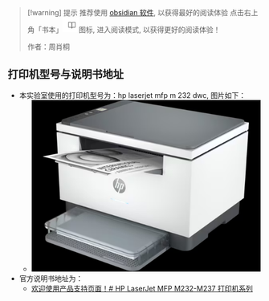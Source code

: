 
>[!warning] 提示
>推荐使用 [obsidian 软件](https://obsidian.md/), 以获得最好的阅读体验
>点击右上角「书本」![](https://raw.githubusercontent.com/Nekasu/Blog_pics/main/20240910163022.png)图标, 进入阅读模式, 以获得更好的阅读体验！
>
>作者：周肖桐


## 打印机型号与说明书地址

- 本实验室使用的打印机型号为：hp laserjet mfp m 232 dwc, 图片如下：
	- ![|318](https://raw.githubusercontent.com/Nekasu/Blog_pics/main/20241008102017.png)
- 官方说明书地址为：
	- [欢迎使用产品支持页面！# HP LaserJet MFP M232-M237 打印机系列](https://support.hp.com/cn-zh/product/setup-user-guides/hp-laserjet-mfp-m232-m237-printer-series/30836599) 